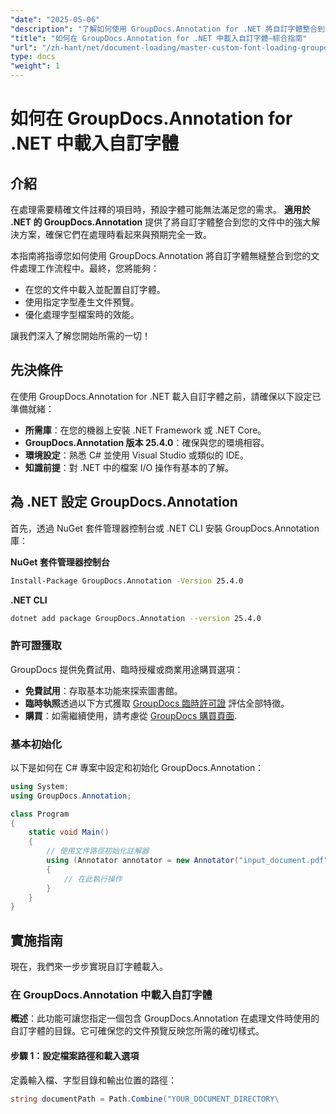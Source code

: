 ```yaml
---
"date": "2025-05-06"
"description": "了解如何使用 GroupDocs.Annotation for .NET 將自訂字體整合到您的文件處理工作流程中。使用精確的字體樣式增強您的註釋效果。"
"title": "如何在 GroupDocs.Annotation for .NET 中載入自訂字體—綜合指南"
"url": "/zh-hant/net/document-loading/master-custom-font-loading-groupdocs-annotation-dotnet/"
type: docs
"weight": 1
---
```


# 如何在 GroupDocs.Annotation for .NET 中載入自訂字體

## 介紹

在處理需要精確文件註釋的項目時，預設字體可能無法滿足您的需求。 **適用於 .NET 的 GroupDocs.Annotation** 提供了將自訂字體整合到您的文件中的強大解決方案，確保它們在處理時看起來與預期完全一致。

本指南將指導您如何使用 GroupDocs.Annotation 將自訂字體無縫整合到您的文件處理工作流程中。最終，您將能夠：
- 在您的文件中載入並配置自訂字體。
- 使用指定字型產生文件預覽。
- 優化處理字型檔案時的效能。

讓我們深入了解您開始所需的一切！

## 先決條件

在使用 GroupDocs.Annotation for .NET 載入自訂字體之前，請確保以下設定已準備就緒：
- **所需庫**：在您的機器上安裝 .NET Framework 或 .NET Core。
- **GroupDocs.Annotation 版本 25.4.0**：確保與您的環境相容。
- **環境設定**：熟悉 C# 並使用 Visual Studio 或類似的 IDE。
- **知識前提**：對 .NET 中的檔案 I/O 操作有基本的了解。

## 為 .NET 設定 GroupDocs.Annotation

首先，透過 NuGet 套件管理器控制台或 .NET CLI 安裝 GroupDocs.Annotation 庫：

**NuGet 套件管理器控制台**
```bash
Install-Package GroupDocs.Annotation -Version 25.4.0
```

**\.NET CLI**
```bash
dotnet add package GroupDocs.Annotation --version 25.4.0
```

### 許可證獲取

GroupDocs 提供免費試用、臨時授權或商業用途購買選項：
- **免費試用**：存取基本功能來探索圖書館。
- **臨時執照**透過以下方式獲取 [GroupDocs 臨時許可證](https://purchase.groupdocs.com/temporary-license/) 評估全部特徵。
- **購買**：如需繼續使用，請考慮從 [GroupDocs 購買頁面](https://purchase。groupdocs.com/buy).

### 基本初始化

以下是如何在 C# 專案中設定和初始化 GroupDocs.Annotation：

```csharp
using System;
using GroupDocs.Annotation;

class Program
{
    static void Main()
    {
        // 使用文件路徑初始化註解器
        using (Annotator annotator = new Annotator("input_document.pdf"))
        {
            // 在此執行操作
        }
    }
}
```

## 實施指南

現在，我們來一步步實現自訂字體載入。

### 在 GroupDocs.Annotation 中載入自訂字體

**概述**：此功能可讓您指定一個包含 GroupDocs.Annotation 在處理文件時使用的自訂字體的目錄。它可確保您的文件預覽反映您所需的確切樣式。

#### 步驟 1：設定檔案路徑和載入選項

定義輸入檔、字型目錄和輸出位置的路徑：

```csharp
string documentPath = Path.Combine("YOUR_DOCUMENT_DIRECTORY\